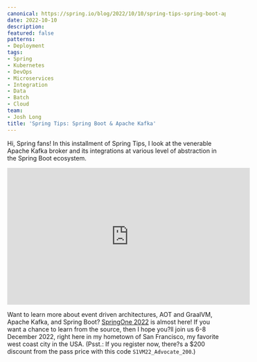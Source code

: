 ```yaml
---
canonical: https://spring.io/blog/2022/10/10/spring-tips-spring-boot-apache-kafka
date: 2022-10-10
description: 
featured: false
patterns:
- Deployment
tags:
- Spring
- Kubernetes
- DevOps
- Microservices
- Integration
- Data
- Batch
- Cloud
team:
- Josh Long
title: 'Spring Tips: Spring Boot & Apache Kafka'
---
```


<div>
 <p>Hi, Spring fans! In this installment of Spring Tips, I look at the venerable Apache Kafka broker and its integrations at various level of abstraction in the Spring Boot ecosystem.</p><iframe width="560" height="315" src="https://www.youtube.com/embed/DJHUNSGh3K0" title="YouTube video player" frameborder="0" allow="accelerometer; autoplay; clipboard-write; encrypted-media; gyroscope; picture-in-picture" allowfullscreen></iframe>
 <p>Want to learn more about event driven architectures, AOT and GraalVM, Apache Kafka, and Spring Boot? <a href="https://springone.io">SpringOne 2022</a> is almost here! If you want a chance to learn from the source, then I hope you?ll join us 6-8 December 2022, right here in my hometown of San Francisco, my favorite west coast city in the USA. (Psst.: If you register now, there?s a $200 discount from the pass price with this code <code>S1VM22_Advocate_200</code>.)</p>
</div>

